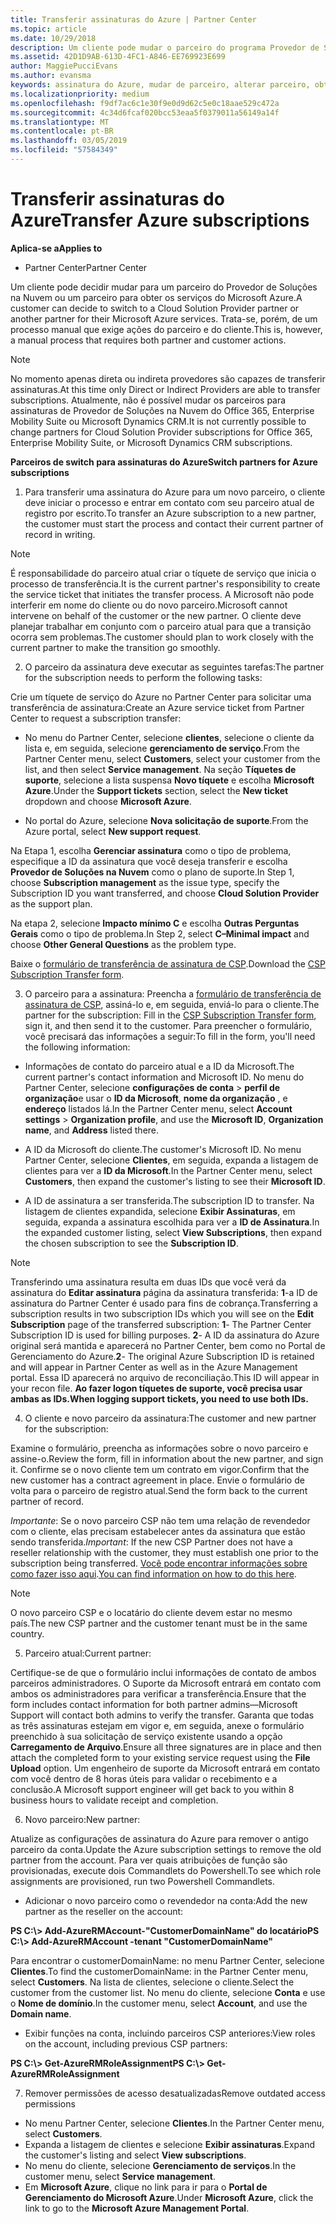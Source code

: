 ```yaml
---
title: Transferir assinaturas do Azure | Partner Center
ms.topic: article
ms.date: 10/29/2018
description: Um cliente pode mudar o parceiro do programa Provedor de Soluções na Nuvem que usa para os serviços do Microsoft Azure. No entanto, esse é um processo manual que exige ações do parceiro e do cliente.
ms.assetid: 42D1D9AB-613D-4FC1-A846-EE769923E699
author: MaggiePucciEvans
ms.author: evansma
keywords: assinatura do Azure, mudar de parceiro, alterar parceiro, obter novo parceiro, outro parceiro
ms.localizationpriority: medium
ms.openlocfilehash: f9df7ac6c1e30f9e0d9d62c5e0c18aae529c472a
ms.sourcegitcommit: 4c34d6fcaf020bcc53eaa5f0379011a56149a14f
ms.translationtype: MT
ms.contentlocale: pt-BR
ms.lasthandoff: 03/05/2019
ms.locfileid: "57584349"
---
```

# <a name="transfer-azure-subscriptions"></a><span data-ttu-id="6ec48-105">Transferir assinaturas do Azure</span><span class="sxs-lookup"><span data-stu-id="6ec48-105">Transfer Azure subscriptions</span></span> 

<span data-ttu-id="6ec48-106">**Aplica-se a**</span><span class="sxs-lookup"><span data-stu-id="6ec48-106">**Applies to**</span></span>

-  <span data-ttu-id="6ec48-107">Partner Center</span><span class="sxs-lookup"><span data-stu-id="6ec48-107">Partner Center</span></span>

<span data-ttu-id="6ec48-108">Um cliente pode decidir mudar para um parceiro do Provedor de Soluções na Nuvem ou um parceiro para obter os serviços do Microsoft Azure.</span><span class="sxs-lookup"><span data-stu-id="6ec48-108">A customer can decide to switch to a Cloud Solution Provider partner or another partner for their Microsoft Azure services.</span></span> <span data-ttu-id="6ec48-109">Trata-se, porém, de um processo manual que exige ações do parceiro e do cliente.</span><span class="sxs-lookup"><span data-stu-id="6ec48-109">This is, however, a manual process that requires both partner and customer actions.</span></span>

>[!Note]  
><span data-ttu-id="6ec48-110">No momento apenas direta ou indireta provedores são capazes de transferir assinaturas.</span><span class="sxs-lookup"><span data-stu-id="6ec48-110">At this time only Direct or Indirect Providers are able to transfer subscriptions.</span></span>
><span data-ttu-id="6ec48-111">Atualmente, não é possível mudar os parceiros para assinaturas de Provedor de Soluções na Nuvem do Office 365, Enterprise Mobility Suite ou Microsoft Dynamics CRM.</span><span class="sxs-lookup"><span data-stu-id="6ec48-111">It is not currently possible to change partners for Cloud Solution Provider subscriptions for Office 365, Enterprise Mobility Suite, or Microsoft Dynamics CRM subscriptions.</span></span>



<span data-ttu-id="6ec48-112">**Parceiros de switch para assinaturas do Azure**</span><span class="sxs-lookup"><span data-stu-id="6ec48-112">**Switch partners for Azure subscriptions**</span></span>

1. <span data-ttu-id="6ec48-113">Para transferir uma assinatura do Azure para um novo parceiro, o cliente deve iniciar o processo e entrar em contato com seu parceiro atual de registro por escrito.</span><span class="sxs-lookup"><span data-stu-id="6ec48-113">To transfer an Azure subscription to a new partner, the customer must start the process and contact their current partner of record in writing.</span></span> 
>[!Note]
><span data-ttu-id="6ec48-114">É responsabilidade do parceiro atual criar o tíquete de serviço que inicia o processo de transferência.</span><span class="sxs-lookup"><span data-stu-id="6ec48-114">It is the current partner's responsibility to create the service ticket that initiates the transfer process.</span></span> <span data-ttu-id="6ec48-115">A Microsoft não pode interferir em nome do cliente ou do novo parceiro.</span><span class="sxs-lookup"><span data-stu-id="6ec48-115">Microsoft cannot intervene on behalf of the customer or the new partner.</span></span> <span data-ttu-id="6ec48-116">O cliente deve planejar trabalhar em conjunto com o parceiro atual para que a transição ocorra sem problemas.</span><span class="sxs-lookup"><span data-stu-id="6ec48-116">The customer should plan to work closely with the current partner to make the transition go smoothly.</span></span>

2. <span data-ttu-id="6ec48-117">O parceiro da assinatura deve executar as seguintes tarefas:</span><span class="sxs-lookup"><span data-stu-id="6ec48-117">The partner for the subscription needs to perform the following tasks:</span></span>

<span data-ttu-id="6ec48-118">Crie um tíquete de serviço do Azure no Partner Center para solicitar uma transferência de assinatura:</span><span class="sxs-lookup"><span data-stu-id="6ec48-118">Create an Azure service ticket from Partner Center to request a subscription transfer:</span></span>
-   <span data-ttu-id="6ec48-119">No menu do Partner Center, selecione **clientes**, selecione o cliente da lista e, em seguida, selecione **gerenciamento de serviço**.</span><span class="sxs-lookup"><span data-stu-id="6ec48-119">From the Partner Center menu, select **Customers**, select your customer from the list, and then select **Service management**.</span></span> <span data-ttu-id="6ec48-120">Na seção **Tíquetes de suporte**, selecione a lista suspensa **Novo tíquete** e escolha **Microsoft Azure**.</span><span class="sxs-lookup"><span data-stu-id="6ec48-120">Under the **Support tickets** section, select the **New ticket** dropdown and choose **Microsoft Azure**.</span></span>

-   <span data-ttu-id="6ec48-121">No portal do Azure, selecione **Nova solicitação de suporte**.</span><span class="sxs-lookup"><span data-stu-id="6ec48-121">From the Azure portal, select **New support request**.</span></span>

<span data-ttu-id="6ec48-122">Na Etapa 1, escolha **Gerenciar assinatura** como o tipo de problema, especifique a ID da assinatura que você deseja transferir e escolha **Provedor de Soluções na Nuvem** como o plano de suporte.</span><span class="sxs-lookup"><span data-stu-id="6ec48-122">In Step 1, choose **Subscription management** as the issue type, specify the Subscription ID you want transferred, and choose **Cloud Solution Provider** as the support plan.</span></span>

<span data-ttu-id="6ec48-123">Na etapa 2, selecione **Impacto mínimo C** e escolha **Outras Perguntas Gerais** como o tipo de problema.</span><span class="sxs-lookup"><span data-stu-id="6ec48-123">In Step 2, select **C–Minimal impact** and choose **Other General Questions** as the problem type.</span></span>

<span data-ttu-id="6ec48-124">Baixe o [formulário de transferência de assinatura de CSP](https://assets.windowsphone.com/5222c408-e546-4e01-b72a-2ec7d4c43d57/CSP_Subscription_Transfer_Form_Azure_InvariantCulture_Default.zip).</span><span class="sxs-lookup"><span data-stu-id="6ec48-124">Download the [CSP Subscription Transfer form](https://assets.windowsphone.com/5222c408-e546-4e01-b72a-2ec7d4c43d57/CSP_Subscription_Transfer_Form_Azure_InvariantCulture_Default.zip).</span></span>

3. <span data-ttu-id="6ec48-125">O parceiro para a assinatura: Preencha a [formulário de transferência de assinatura de CSP](https://assets.windowsphone.com/5222c408-e546-4e01-b72a-2ec7d4c43d57/CSP_Subscription_Transfer_Form_Azure_InvariantCulture_Default.zip), assiná-lo e, em seguida, enviá-lo para o cliente.</span><span class="sxs-lookup"><span data-stu-id="6ec48-125">The partner for the subscription: Fill in the [CSP Subscription Transfer form](https://assets.windowsphone.com/5222c408-e546-4e01-b72a-2ec7d4c43d57/CSP_Subscription_Transfer_Form_Azure_InvariantCulture_Default.zip), sign it, and then send it to the customer.</span></span> <span data-ttu-id="6ec48-126">Para preencher o formulário, você precisará das informações a seguir:</span><span class="sxs-lookup"><span data-stu-id="6ec48-126">To fill in the form, you'll need the following information:</span></span>

- <span data-ttu-id="6ec48-127">Informações de contato do parceiro atual e a ID da Microsoft.</span><span class="sxs-lookup"><span data-stu-id="6ec48-127">The current partner's contact information and Microsoft ID.</span></span> <span data-ttu-id="6ec48-128">No menu do Partner Center, selecione **configurações de conta** &gt; **perfil de organização**e usar o **ID da Microsoft**, **nome da organização** , e **endereço** listados lá.</span><span class="sxs-lookup"><span data-stu-id="6ec48-128">In the Partner Center menu, select **Account settings** &gt; **Organization profile**, and use the **Microsoft ID**, **Organization name**, and **Address** listed there.</span></span>

- <span data-ttu-id="6ec48-129">A ID da Microsoft do cliente.</span><span class="sxs-lookup"><span data-stu-id="6ec48-129">The customer's Microsoft ID.</span></span> <span data-ttu-id="6ec48-130">No menu Partner Center, selecione **Clientes**, em seguida, expanda a listagem de clientes para ver a **ID da Microsoft**.</span><span class="sxs-lookup"><span data-stu-id="6ec48-130">In the Partner Center menu, select **Customers**, then expand the customer's listing to see their **Microsoft ID**.</span></span>

- <span data-ttu-id="6ec48-131">A ID de assinatura a ser transferida.</span><span class="sxs-lookup"><span data-stu-id="6ec48-131">The subscription ID to transfer.</span></span> <span data-ttu-id="6ec48-132">Na listagem de clientes expandida, selecione **Exibir Assinaturas**, em seguida, expanda a assinatura escolhida para ver a **ID de Assinatura**.</span><span class="sxs-lookup"><span data-stu-id="6ec48-132">In the expanded customer listing, select **View Subscriptions**, then expand the chosen subscription to see the **Subscription ID**.</span></span>

>[!Note]
><span data-ttu-id="6ec48-133">Transferindo uma assinatura resulta em duas IDs que você verá da assinatura do **Editar assinatura** página da assinatura transferida: **1**-a ID de assinatura do Partner Center é usado para fins de cobrança.</span><span class="sxs-lookup"><span data-stu-id="6ec48-133">Transferring a subscription results in two subscription IDs which you will see on the **Edit Subscription** page of the transferred subscription: **1**- The Partner Center Subscription ID is used for billing purposes.</span></span> 
<span data-ttu-id="6ec48-134">**2**- A ID da assinatura do Azure original será mantida e aparecerá no Partner Center, bem como no Portal de Gerenciamento do Azure.</span><span class="sxs-lookup"><span data-stu-id="6ec48-134">**2**-  The original Azure Subscription ID is retained and will appear in Partner Center as well as in the Azure Management portal.</span></span> <span data-ttu-id="6ec48-135">Essa ID aparecerá no arquivo de reconciliação.</span><span class="sxs-lookup"><span data-stu-id="6ec48-135">This ID will appear in your recon file.</span></span>  <span data-ttu-id="6ec48-136">**Ao fazer logon tíquetes de suporte, você precisa usar ambas as IDs.**</span><span class="sxs-lookup"><span data-stu-id="6ec48-136">**When logging support tickets, you need to use both IDs.**</span></span>

4. <span data-ttu-id="6ec48-137">O cliente e novo parceiro da assinatura:</span><span class="sxs-lookup"><span data-stu-id="6ec48-137">The customer and new partner for the subscription:</span></span>

<span data-ttu-id="6ec48-138">Examine o formulário, preencha as informações sobre o novo parceiro e assine-o.</span><span class="sxs-lookup"><span data-stu-id="6ec48-138">Review the form, fill in information about the new partner, and sign it.</span></span> <span data-ttu-id="6ec48-139">Confirme se o novo cliente tem um contrato em vigor.</span><span class="sxs-lookup"><span data-stu-id="6ec48-139">Confirm that the new customer has a contract agreement in place.</span></span> <span data-ttu-id="6ec48-140">Envie o formulário de volta para o parceiro de registro atual.</span><span class="sxs-lookup"><span data-stu-id="6ec48-140">Send the form back to the current partner of record.</span></span>

<span data-ttu-id="6ec48-141">*Importante*: Se o novo parceiro CSP não tem uma relação de revendedor com o cliente, elas precisam estabelecer antes da assinatura que estão sendo transferida.</span><span class="sxs-lookup"><span data-stu-id="6ec48-141">*Important*: If the new CSP Partner does not have a reseller relationship with the customer, they must establish one prior to the subscription being transferred.</span></span> <span data-ttu-id="6ec48-142">[Você pode encontrar informações sobre como fazer isso aqui](request-a-relationship-with-a-customer.md).</span><span class="sxs-lookup"><span data-stu-id="6ec48-142">[You can find information on how to do this here](request-a-relationship-with-a-customer.md).</span></span>

>[!Note]
><span data-ttu-id="6ec48-143">O novo parceiro CSP e o locatário do cliente devem estar no mesmo país.</span><span class="sxs-lookup"><span data-stu-id="6ec48-143">The new CSP partner and the customer tenant must be in the same country.</span></span> 

5. <span data-ttu-id="6ec48-144">Parceiro atual:</span><span class="sxs-lookup"><span data-stu-id="6ec48-144">Current partner:</span></span>

<span data-ttu-id="6ec48-145">Certifique-se de que o formulário inclui informações de contato de ambos parceiros administradores. O Suporte da Microsoft entrará em contato com ambos os administradores para verificar a transferência.</span><span class="sxs-lookup"><span data-stu-id="6ec48-145">Ensure that the form includes contact information for both partner admins—Microsoft Support will contact both admins to verify the transfer.</span></span> <span data-ttu-id="6ec48-146">Garanta que todas as três assinaturas estejam em vigor e, em seguida, anexe o formulário preenchido à sua solicitação de serviço existente usando a opção **Carregamento de Arquivo**.</span><span class="sxs-lookup"><span data-stu-id="6ec48-146">Ensure all three signatures are in place and then attach the completed form to your existing service request using the **File Upload** option.</span></span> <span data-ttu-id="6ec48-147">Um engenheiro de suporte da Microsoft entrará em contato com você dentro de 8 horas úteis para validar o recebimento e a conclusão.</span><span class="sxs-lookup"><span data-stu-id="6ec48-147">A Microsoft support engineer will get back to you within 8 business hours to validate receipt and completion.</span></span>

6. <span data-ttu-id="6ec48-148">Novo parceiro:</span><span class="sxs-lookup"><span data-stu-id="6ec48-148">New partner:</span></span>

<span data-ttu-id="6ec48-149">Atualize as configurações de assinatura do Azure para remover o antigo parceiro da conta.</span><span class="sxs-lookup"><span data-stu-id="6ec48-149">Update the Azure subscription settings to remove the old partner from the account.</span></span> <span data-ttu-id="6ec48-150">Para ver quais atribuições de função são provisionadas, execute dois Commandlets do Powershell.</span><span class="sxs-lookup"><span data-stu-id="6ec48-150">To see which role assignments are provisioned, run two Powershell Commandlets.</span></span>

-   <span data-ttu-id="6ec48-151">Adicionar o novo parceiro como o revendedor na conta:</span><span class="sxs-lookup"><span data-stu-id="6ec48-151">Add the new partner as the reseller on the account:</span></span>

<span data-ttu-id="6ec48-152">**PS C:\\&gt; Add-AzureRMAccount-"CustomerDomainName" do locatário**</span><span class="sxs-lookup"><span data-stu-id="6ec48-152">**PS C:\\&gt; Add-AzureRMAccount -tenant "CustomerDomainName"**</span></span>

<span data-ttu-id="6ec48-153">Para encontrar o customerDomainName: no menu Partner Center, selecione **Clientes**.</span><span class="sxs-lookup"><span data-stu-id="6ec48-153">To find the customerDomainName: in the Partner Center menu, select **Customers**.</span></span> <span data-ttu-id="6ec48-154">Na lista de clientes, selecione o cliente.</span><span class="sxs-lookup"><span data-stu-id="6ec48-154">Select the customer from the customer list.</span></span> <span data-ttu-id="6ec48-155">No menu do cliente, selecione **Conta** e use o **Nome de domínio**.</span><span class="sxs-lookup"><span data-stu-id="6ec48-155">In the customer menu, select **Account**, and use the **Domain name**.</span></span>

-   <span data-ttu-id="6ec48-156">Exibir funções na conta, incluindo parceiros CSP anteriores:</span><span class="sxs-lookup"><span data-stu-id="6ec48-156">View roles on the account, including previous CSP partners:</span></span>

<span data-ttu-id="6ec48-157">**PS C:\\&gt; Get-AzureRMRoleAssignment**</span><span class="sxs-lookup"><span data-stu-id="6ec48-157">**PS C:\\&gt; Get-AzureRMRoleAssignment**</span></span>

7. <span data-ttu-id="6ec48-158">Remover permissões de acesso desatualizadas</span><span class="sxs-lookup"><span data-stu-id="6ec48-158">Remove outdated access permissions</span></span>

-  <span data-ttu-id="6ec48-159">No menu Partner Center, selecione **Clientes**.</span><span class="sxs-lookup"><span data-stu-id="6ec48-159">In the Partner Center menu, select **Customers**.</span></span> 
-  <span data-ttu-id="6ec48-160">Expanda a listagem de clientes e selecione **Exibir assinaturas**.</span><span class="sxs-lookup"><span data-stu-id="6ec48-160">Expand the customer's listing and select **View subscriptions**.</span></span> 
-  <span data-ttu-id="6ec48-161">No menu do cliente, selecione **Gerenciamento de serviços**.</span><span class="sxs-lookup"><span data-stu-id="6ec48-161">In the customer menu, select **Service management**.</span></span> 
-  <span data-ttu-id="6ec48-162">Em **Microsoft Azure**, clique no link para ir para o **Portal de Gerenciamento do Microsoft Azure**.</span><span class="sxs-lookup"><span data-stu-id="6ec48-162">Under **Microsoft Azure**, click the link to go to the **Microsoft Azure Management Portal**.</span></span>

 

 



